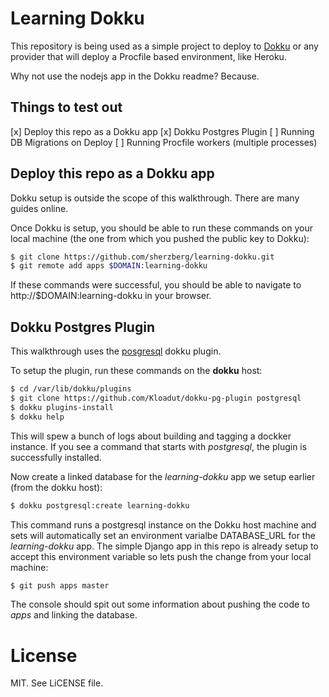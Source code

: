 Learning Dokku
==============

This repository is being used as a simple project to deploy to [Dokku](https://github.com/progrium/dokku) or any provider that will deploy a Procfile based environment, like Heroku.

Why not use the nodejs app in the Dokku readme? Because.

Things to test out
------------------

[x] Deploy this repo as a Dokku app
[x] Dokku Postgres Plugin
[ ] Running DB Migrations on Deploy
[ ] Running Procfile workers (multiple processes)

Deploy this repo as a Dokku app
-------------------------------

Dokku setup is outside the scope of this walkthrough. There are many guides online.

Once Dokku is setup, you should be able to run these commands on your local machine (the one from which you pushed the public key to Dokku):

```bash
$ git clone https://github.com/sherzberg/learning-dokku.git
$ git remote add apps $DOMAIN:learning-dokku
```

If these commands were successful, you should be able to navigate to http://$DOMAIN:learning-dokku in your browser.

Dokku Postgres Plugin
---------------------

This walkthrough uses the [posgresql](https://github.com/Kloadut/dokku-pg-plugin) dokku plugin.

To setup the plugin, run these commands on the **__dokku__** host:

```bash
$ cd /var/lib/dokku/plugins
$ git clone https://github.com/Kloadut/dokku-pg-plugin postgresql
$ dokku plugins-install
$ dokku help
```

This will spew a bunch of logs about building and tagging a dockker instance. If you see a command that starts with _postgresql_, the plugin is successfully installed.

Now create a linked database for the _learning-dokku_ app we setup earlier (from the dokku host):

```bash
$ dokku postgresql:create learning-dokku
```
This command runs a postgresql instance on the Dokku host machine and sets will automatically set an environment varialbe DATABASE_URL for the _learning-dokku_ app. The simple Django app in this repo is already setup to accept this environment variable so lets push the change from your local machine:

```bash
$ git push apps master
```

The console should spit out some information about pushing the code to _apps_ and linking the database.

License
=======

MIT. See LiCENSE file.
